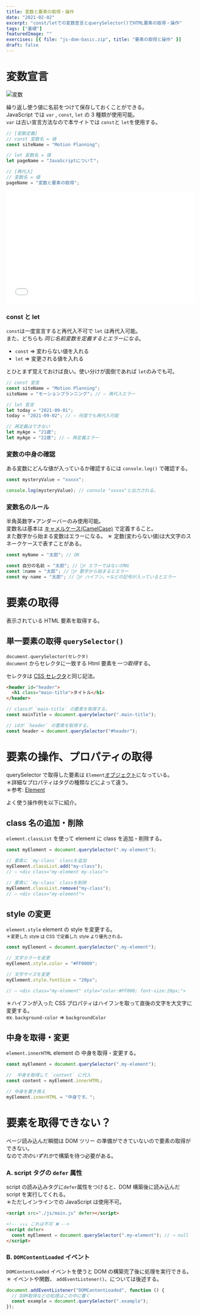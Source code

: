 ```yaml
---
title: 変数と要素の取得・操作
date: "2021-02-02"
excerpt: "const/letでの変数宣言とquerySelector()でHTML要素の取得・操作"
tags: ["基礎"]
featuredImage: ""
exercises: [{ file: "js-dom-basic.zip", title: "要素の取得と操作" }]
draft: false
---
```


# 変数宣言

![変数](./js-variable.png?v=4)

繰り返し使う値に名前をつけて保存しておくことができる。  
JavaScript では `var` , `const`, `let` の 3 種類が使用可能。  
`var` は古い宣言方法なので本サイトでは `const`と `let`を使用する。

```js
// [変数定義]
// const 変数名 = 値
const siteName = "Motion Planning";

// let 変数名 = 値
let pageName = "JavaScriptについて";

// [再代入]
// 変数名 = 値
pageName = "変数と要素の取得";
```

<iframe width="100%" height="300" src="//jsfiddle.net/sk_rt/hj0qp73a/embedded/result,js,html/dark/" allowfullscreen="allowfullscreen" allowpaymentrequest frameborder="0"></iframe>

### const と let

`const`は一度宣言すると再代入不可で `let` は再代入可能。  
また、どちらも _同じ名前変数を定義するとエラーになる_。

- `const` => 変わらない値を入れる
- `let` => 変更される値を入れる

とひとまず覚えておけば良い。使い分けが面倒であれば `let`のみでも可。

```js
// const 宣言
const siteName = "Motion Planning";
siteName = "モーションプランニング"; // ⇦ 再代入エラー

// let 宣言
let today = "2021-09-01";
today = "2021-09-02"; // ⇦ 何度でも再代入可能

// 再定義はできない
let myAge = "21歳";
let myAge = "22歳"; // ⇦ 再定義エラー
```

### 変数の中身の確認

ある変数にどんな値が入っているか確認するには `console.log()` で確認する。

```js
const mysteryValue = "xxxxx";

console.log(mysteryValue); // console "xxxxx"と出力される。
```

### 変数名のルール

半角英数字+アンダーバーのみ使用可能。  
変数名は基本は [キャメルケース(CamelCase)](https://wa3.i-3-i.info/word1179.html) で定義すること。  
また数字から始まる変数はエラーになる。
＊ 定数(変わらない値)は大文字のスネークケースで表すことがある。

```js
const myName = "太郎"; // OK

const 自分の名前 = "太郎"; // 🙅‍♂️ エラーではないがNG
const 1name = "太郎"; // 🙅‍♂️ 数字から始まるとエラー
const my-name = "太郎"; // 🙅‍♂️ ハイフン、+などの記号が入っているとエラー

```

# 要素の取得

表示されている HTML 要素を取得する。

## 単一要素の取得 `querySelector()`

`document.querySelector(セレクタ)`  
`document` からセレクタに一致する Html 要素を*一つ取得*する。

セレクタは [CSS セレクタ](https://web-d.netlify.com/css-selector/)と同じ記法。

```html
<header id="header">
  <h1 class="main-title">タイトル</h1>
</header>
```

```js
// classが `main-title` の要素を取得する。
const mainTitle = document.querySelector(".main-title");

// idが `header` の要素を取得する。
const header = document.querySelector("#header");
```

# 要素の操作、プロパティの取得

querySelector で取得した要素は `Element`[オブジェクト](/basic/data-type-operator/#%E3%82%AA%E3%83%96%E3%82%B8%E3%82%A7%E3%82%AF%E3%83%88%E5%9E%8Bobject)になっている。  
＊詳細なプロパティはタグの種類などによって違う。  
＊参考: [Element](https://developer.mozilla.org/ja/docs/Web/API/Element)

よく使う操作例を以下に紹介。

## class 名の追加・削除

`element.classList` を使って element に class を追加・削除する。

```js
const myElement = document.querySelector(".my-element");

// 要素に `my-class` classを追加
myElement.classList.add("my-class");
// ⇨ <div class="my-element my-class">

// 要素に `my-class` classを削除
myElement.classList.remove("my-class");
// ⇨ <div class="my-element">
```

## style の変更

`element.style` element の style を変更する。  
<small>＊変更した style は CSS で定義した style より優先される。</small>

```js
const myElement = document.querySelector(".my-element");

// 文字カラーを変更
myElement.style.color = "#FF0000";

// 文字サイズを変更
myElement.style.fontSize = "20px";

// ⇨ <div class="my-element" style="color:#FF000; font-size:20px;">
```

＊ハイフンが入った CSS プロパティはハイフンを取って直後の文字を大文字に変更する。  
ex. `background-color` => `backgroundColor`

## 中身を取得・変更

`element.innerHTML` element の 中身を取得・変更する。

```js
const myElement = document.querySelector(".my-element");

//  中身を取得して `content` に代入
const content = myElement.innerHTML;

// 中身を置き換え
myElement.innerHTML = "中身です。";
```

# 要素を取得できない？

ページ読み込んだ瞬間は DOM ツリー の準備ができていないので要素の取得ができない。  
なので*次のいずれか*で構築を待つ必要がある。

### A. script タグの `defer` 属性

script の読み込みタグに`defer`属性をつけると、DOM 構築後に読み込んだ script を実行してくれる。  
＊ただしインラインでの JavaScript は使用不可。

```html
<script src="./js/main.js" defer></script>

<!-- ↓↓↓ これは不可 ❌ -->
<script defer>
  const myElement = document.querySelector(".my-element"); // → null
</script>
```

### B. `DOMContentLoaded` イベント

`DOMContentLoaded` イベントを使うと DOM の構築完了後に処理を実行できる。  
＊ イベントや関数、 `addEventListener()`、については後述する。

```js
document.addEventListener("DOMContentLoaded", function () {
  // DOM取得などの処理はこの中に書く
  const example = document.querySelector(".example");
});
```
